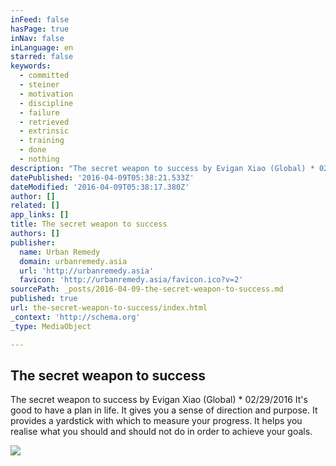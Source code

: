```yaml
---
inFeed: false
hasPage: true
inNav: false
inLanguage: en
starred: false
keywords:
  - committed
  - steiner
  - motivation
  - discipline
  - failure
  - retrieved
  - extrinsic
  - training
  - done
  - nothing
description: "The secret weapon to success by Evigan Xiao (Global) * 02/29/2016 It's good to have a plan in life. It gives you a sense of direction and purpose. It provides a yardstick with which to measure your progress. It helps you realise what you should and should not do in order to achieve your goals."
datePublished: '2016-04-09T05:38:21.533Z'
dateModified: '2016-04-09T05:38:17.380Z'
author: []
related: []
app_links: []
title: The secret weapon to success
authors: []
publisher:
  name: Urban Remedy
  domain: urbanremedy.asia
  url: 'http://urbanremedy.asia'
  favicon: 'http://urbanremedy.asia/favicon.ico?v=2'
sourcePath: _posts/2016-04-09-the-secret-weapon-to-success.md
published: true
url: the-secret-weapon-to-success/index.html
_context: 'http://schema.org'
_type: MediaObject

---
```

<article style=""><h1>The secret weapon to success</h1><p>The secret weapon to success by Evigan Xiao (Global) * 02/29/2016 It's good to have a plan in life. It gives you a sense of direction and purpose. It provides a yardstick with which to measure your progress. It helps you realise what you should and should not do in order to achieve your goals.</p><img src="http://urbanremedy.asia/uploads/articles/bw/bwfc-jvnx21456739294.jpg" /></article>